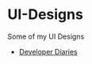 # UI-Designs
Some of my UI Designs

- [Developer Diaries](https://github.com/vivsvaan/UI-Designs/tree/main/DeveloperDiaries)

